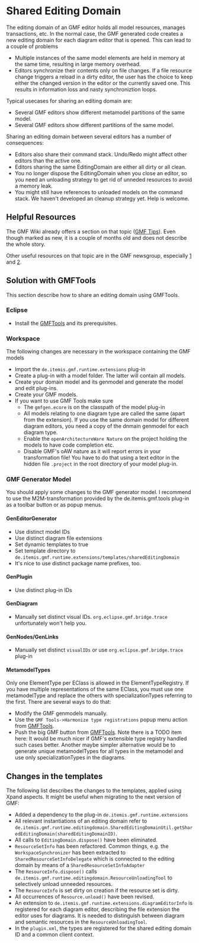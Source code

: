 # Shared Editing Domain #

The editing domain of an GMF editor holds all model resources, manages transactions, etc. In the normal case, the GMF generated code creates a new editing domain for each diagram editor that is opened. This can lead to a couple of problems

  * Multiple instances of the same model elements are held in memory at the same time, resulting in large memory overhead.
  * Editors synchronize their contents only on file changes. If a file resource change triggers a reload in a dirty editor, the user has the choice to keep either the changed version in the editor or the currently saved one. This results in information loss and nasty synchroniztion loops.

Typical usecases for sharing an editing domain are:

  * Several GMF editors show different metamodel partitions of the same model.
  * Several GMF editors show different partitions of the same model.

Sharing an editing domain between several editors has a number of consequences:

  * Editors also share their command stack. Undo/Redo might affect other editors than the active one.
  * Editors sharing the same EditingDomain are either all dirty or all clean.
  * You no longer dispose the EditingDomain when you close an editor, so you need an unloading strategy to get rid of unneded resources to avoid a memory leak.
  * You might still have references to unloaded models on the command stack. We haven't developed an cleanup strategy yet. Help is welcome.

## Helpful Resources ##

The GMF Wiki already offers a section on that topic ([GMF Tips](http://wiki.eclipse.org/index.php/GMF_Tips#Sharing_single_EditingDomain_instance_across_several_diagrams)). Even though marked as new, it is a couple of months old and does not describe the whole story.

Other useful resources on that topic are in the GMF newsgroup, especially [1](news://news.eclipse.org:119/ftvt82$os5$1@build.eclipse.org) and [2](news://news.eclipse.org:119/fpjnn4$2i5$1@build.eclipse.org).

## Solution with GMFTools ##

This section describe how to share an editing domain using GMFTools.

### Eclipse ###

  * Install the [GMFTools](Prerequistes.md) and its prerequisites.

### Workspace ###

The following changes are necessary in the workspace containing the GMF models
  * Import the `de.itemis.gmf.runtime.extensions` plug-in
  * Create a plug-in with a model folder. The latter will contain all models.
  * Create your domain model and its genmodel and generate the model and edit plug-ins.
  * Create your GMF models.
  * If you want to use GMF Tools make sure
    * The `gmfgen.ecore` is on the classpath of the model plug-in
    * All models relating to one diagram type are called the same (apart from the extension). If you use the same domain model for different diagram editors, you need a copy of the dnmain genmodel for each diagram type.
    * Enable the `openArchitectureWare Nature` on the project holding the models to have code completion etc.
    * Disable GMF's oAW nature as it will report errors in your transformation file! You have to do that using a text editor in the hidden file `.project` in the root directory of your model plug-in.

### GMF Generator Model ###

You should apply some changes to the GMF generator model. I recommend to use the M2M-transformation provided by the de.itemis.gmf.tools plug-in as a toolbar button or as popup menus.

#### GenEditorGenerator ####

  * Use distinct model IDs
  * Use distinct diagram file extensions
  * Set dynamic templates to true
  * Set template directory to `de.itemis.gmf.runtime.extensions/templates/sharedEditingDomain`
  * It's nice to use distinct package name prefixes, too.

#### GenPlugin ####

  * Use distinct plug-in IDs

#### GenDiagram ####

  * Manually set distinct visual IDs. `org.eclipse.gmf.bridge.trace` unfortunately won't help you.

#### GenNodes/GenLinks ####

  * Manually set distinct `visualIDs` or use `org.eclipse.gmf.bridge.trace` plug-in

#### MetamodelTypes ####

Only one ElementType per EClass is allowed in the ElementTypeRegistry. If you have multiple representations of the same EClass, you must use one metamodelType and replace the others with specializationTypes referring to the first. There are several ways to do that:
  * Modify the GMF genmodels manually.
  * Use the `GMF Tools->Harmonize type registrations` popup menu action from [GMFTools](GMFTools.md).
  * Push the big GMF button from [GMFTools](GMFTools.md).
Note there is a TODO item here: It would be much nicer if GMF's extensible type registry handled such cases better. Another maybe simpler alternative would be to generate unique metamodelTypes for all types in the metamodel and use only specializationTypes in the diagrams.

## Changes in the templates ##

The following list describes the changes to the templates, applied using Xpand aspects. It might be useful when migrating to the next version of GMF:

  * Added a dependency to the plug-in `de.itemis.gmf.runtime.extensions`
  * All relevant instantiations of an editing domain refer to `de.itemis.gmf.runtime.editingdomain.SharedEditingDomainUtil.getSharedEditingDomain(sharedEditingDomainID)`.
  * All calls to `EditingDomain.dispose()` have been eliminated.
  * `ResourceSetInfo` has been refactored. Common things, e.g. the `WorkspaceSynchronizer` has been extracted to `SharedResourceSetInfoDelegate` which is connected to the editing domain by means of a `SharedResourceSetInfoAdapter`
  * The `ResourceInfo.dispose()` calls `de.itemis.gmf.runtime.editingdomain.ResourceUnloadingTool` to selectively unload unneeded resources.
  * The `ResourceInfo` is set dirty on creation if the resource set is dirty.
  * All occurrences of `Resource.unload()` have been revised.
  * An extension to `de.itemis.gmf.runtime.extensions.diagramEditorInfo` is registered for each diagram editor, describing the file extension the editor uses for diagrams. It is needed to distinguish between diagram and semantic resources in the `ResourceUnloadingTool`.
  * In the `plugin.xml`, the types are registered for the shared editing domain ID and a common client context.
